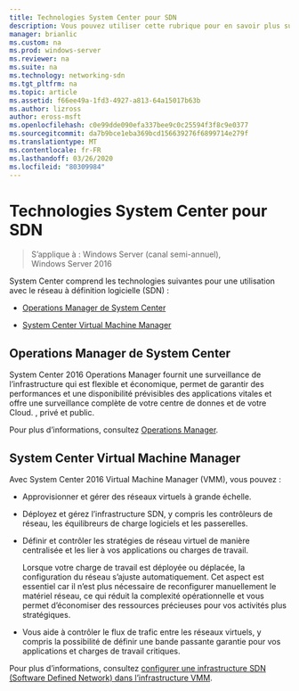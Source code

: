 ```yaml
---
title: Technologies System Center pour SDN
description: Vous pouvez utiliser cette rubrique pour en savoir plus sur les technologies SDN (Software Defined Networking) fournies dans System Center.
manager: brianlic
ms.custom: na
ms.prod: windows-server
ms.reviewer: na
ms.suite: na
ms.technology: networking-sdn
ms.tgt_pltfrm: na
ms.topic: article
ms.assetid: f66ee49a-1fd3-4927-a813-64a15017b63b
ms.author: lizross
author: eross-msft
ms.openlocfilehash: c0e99dde090efa337bee9c0c25594f3f8c9e0377
ms.sourcegitcommit: da7b9bce1eba369bcd156639276f6899714e279f
ms.translationtype: MT
ms.contentlocale: fr-FR
ms.lasthandoff: 03/26/2020
ms.locfileid: "80309984"
---
```

# <a name="system-center-technologies-for-sdn"></a>Technologies System Center pour SDN

>S’applique à : Windows Server (canal semi-annuel), Windows Server 2016

System Center comprend les technologies suivantes pour une utilisation avec le réseau à définition logicielle (SDN) :  
  
-   [Operations Manager de System Center](#bkmk_scom)  
  
-   [System Center Virtual Machine Manager](#bkmk_scvmm)  
  
  
## <a name="system-center-operations-manager"></a><a name="bkmk_scom"></a>Operations Manager de System Center  
System Center 2016 Operations Manager fournit une surveillance de l’infrastructure qui est flexible et économique, permet de garantir des performances et une disponibilité prévisibles des applications vitales et offre une surveillance complète de votre centre de donnes et de votre Cloud. , privé et public.  
  
Pour plus d’informations, consultez [Operations Manager](https://technet.microsoft.com/library/hh205987.aspx).  
  
## <a name="system-center-virtual-machine-manager"></a><a name="bkmk_scvmm"></a>System Center Virtual Machine Manager  
Avec System Center 2016 Virtual Machine Manager (VMM), vous pouvez :

- Approvisionner et gérer des réseaux virtuels à grande échelle.
- Déployez et gérez l’infrastructure SDN, y compris les contrôleurs de réseau, les équilibreurs de charge logiciels et les passerelles. 
- Définir et contrôler les stratégies de réseau virtuel de manière centralisée et les lier à vos applications ou charges de travail. 

  Lorsque votre charge de travail est déployée ou déplacée, la configuration du réseau s’ajuste automatiquement. Cet aspect est essentiel car il n’est plus nécessaire de reconfigurer manuellement le matériel réseau, ce qui réduit la complexité opérationnelle et vous permet d’économiser des ressources précieuses pour vos activités plus stratégiques. 
- Vous aide à contrôler le flux de trafic entre les réseaux virtuels, y compris la possibilité de définir une bande passante garantie pour vos applications et charges de travail critiques.  
  

Pour plus d’informations, consultez [configurer une infrastructure SDN (Software Defined Network) dans l’infrastructure VMM](https://technet.microsoft.com/system-center-docs/vmm/scenario/sdn-overview).  
    

  